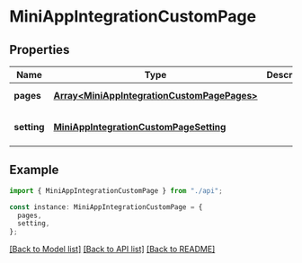 # MiniAppIntegrationCustomPage

## Properties

| Name        | Type                                                                                       | Description | Notes                             |
| ----------- | ------------------------------------------------------------------------------------------ | ----------- | --------------------------------- |
| **pages**   | [**Array&lt;MiniAppIntegrationCustomPagePages&gt;**](MiniAppIntegrationCustomPagePages.md) |             | [default to undefined]            |
| **setting** | [**MiniAppIntegrationCustomPageSetting**](MiniAppIntegrationCustomPageSetting.md)          |             | [optional] [default to undefined] |

## Example

```typescript
import { MiniAppIntegrationCustomPage } from "./api";

const instance: MiniAppIntegrationCustomPage = {
  pages,
  setting,
};
```

[[Back to Model list]](../README.md#documentation-for-models) [[Back to API list]](../README.md#documentation-for-api-endpoints) [[Back to README]](../README.md)
